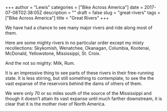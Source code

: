 +++
author = "Lewis"
categories = ["Bike Across America"]
date = 2017-07-08T02:38:05Z
description = ""
draft = false
slug = "great-rivers"
tags = ["Bike Across America"]
title = "Great Rivers"
+++


We have had a chance to see many major rivers and ride along most of them.

Here are some mighty rivers in no particular order except my misty recollections: Skykomish, Wenatchee, Okanagan, Columbia, Kootenai, McDonald, Yellowstone, Mississippi, St. Croix.

And the not so mighty:  Milk, Rum.

It is an impressive thing to see parts of these rivers in their free-running state.  It is less stirring, but still something to contemplate, to see the the vast expanse of the reservoirs behind the dams of others of them.

We were only 70 or so miles south of the source of the Mississippi and though it doesn’t attain its vast expanse until much farther downstream, it is clear that it is the mother river of North America.

